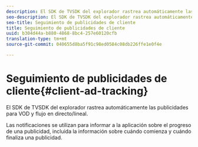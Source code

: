 ```yaml
---
description: El SDK de TVSDK del explorador rastrea automáticamente las publicidades para VOD y flujo en directo/lineal.
seo-description: El SDK de TVSDK del explorador rastrea automáticamente las publicidades para VOD y flujo en directo/lineal.
seo-title: Seguimiento de publicidades de cliente
title: Seguimiento de publicidades de cliente
uuid: b304d44a-b880-4868-8bc4-257e60120cfb
translation-type: tm+mt
source-git-commit: 040655d8ba5f91c98ed0584c08db226ffe1e0f4e

---
```



# Seguimiento de publicidades de cliente{#client-ad-tracking}

El SDK de TVSDK del explorador rastrea automáticamente las publicidades para VOD y flujo en directo/lineal.

Las notificaciones se utilizan para informar a la aplicación sobre el progreso de una publicidad, incluida la información sobre cuándo comienza y cuándo finaliza una publicidad.
